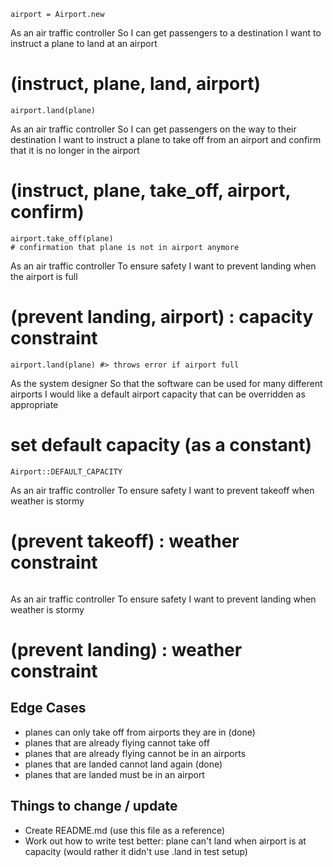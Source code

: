 
````
airport = Airport.new
````

As an air traffic controller
So I can get passengers to a destination
I want to instruct a plane to land at an airport
# (instruct, plane, land, airport)

````
airport.land(plane)
````

As an air traffic controller
So I can get passengers on the way to their destination
I want to instruct a plane to take off from an airport and confirm that it is no longer in the airport
# (instruct, plane, take_off, airport, confirm)

````
airport.take_off(plane)
# confirmation that plane is not in airport anymore
````

As an air traffic controller
To ensure safety
I want to prevent landing when the airport is full
# (prevent landing, airport) : capacity constraint

````
airport.land(plane) #> throws error if airport full
````

As the system designer
So that the software can be used for many different airports
I would like a default airport capacity that can be overridden as appropriate
# set default capacity (as a constant)

````
Airport::DEFAULT_CAPACITY
````

As an air traffic controller
To ensure safety
I want to prevent takeoff when weather is stormy
# (prevent takeoff) : weather constraint

````
````

As an air traffic controller
To ensure safety
I want to prevent landing when weather is stormy
# (prevent landing) : weather constraint


## Edge Cases
- planes can only take off from airports they are in (done)
- planes that are already flying cannot take off
- planes that are already flying cannot be in an airports
- planes that are landed cannot land again (done)
- planes that are landed must be in an airport


## Things to change / update
- Create README.md (use this file as a reference)
- Work out how to write test better: plane can't land when airport is at capacity (would rather it didn't use .land in test setup)
